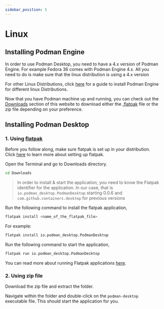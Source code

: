 ```yaml
---
sidebar_position: 5
---
```


# Linux

## Installing Podman Engine

In order to use Podman Desktop, you need to have a 4.x version of Podman Engine. For example Fedora 36 comes with Podman Engine 4.x. All you need to do is make sure that the linux distribution is using a 4.x version 

For other Linux Distributions, click [here](https://podman.io/getting-started/installation#installing-on-linux) for a guide to install Podman Engine for different linux Distributions.

Now that you have Podman machine up and running, you can check out the [Downloads](/downloads/linux) section of this website to download either the [.flatpak](https://flatpak.org/setup/Fedora) file or the zip file depending on your preference.

## Installing Podman Desktop

### 1. Using [flatpak](https://flatpak.org/setup/)

Before you follow along, make sure flatpak is set up in your distribution. Click [here](https://flatpak.org/setup/) to learn more about setting up flatpak.

Open the Terminal and go to Downloads directory. 

```sh
cd Downloads
```

> In order to install & start the application, you need to know the Flatpak identifier for the application. In our case, that is `io.podman_desktop.PodmanDesktop` starting 0.0.6 and `com.github.containers.desktop` for previous versions

Run the following command to install the flatpak application,

```sh
flatpak install <name_of_the_flatpak_file> 
```

For example:

```sh
flatpak install io.podman_desktop.PodmanDesktop
```


Run the following command to start the application,

```sh
flatpak run io.podman_desktop.PodmanDesktop
```

You can read more about running Flatpak applications [here](https://docs.flatpak.org/en/latest/using-flatpak.html).

### 2. Using zip file

Download the zip file and extract the folder.

Navigate within the folder and double-click on the `podman-desktop` executable file. This should start the application for you.